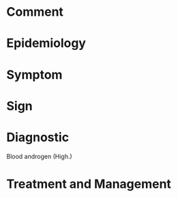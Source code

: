 # Comment

# Epidemiology

# Symptom

# Sign

# Diagnostic

Blood androgen
(High.)

# Treatment and Management
